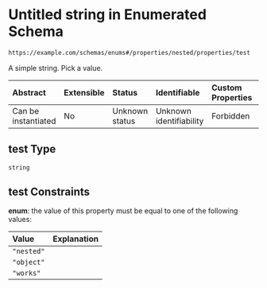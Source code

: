# Untitled string in Enumerated  Schema

```txt
https://example.com/schemas/enums#/properties/nested/properties/test
```

A simple string. Pick a value.

| Abstract            | Extensible | Status         | Identifiable            | Custom Properties | Additional Properties | Access Restrictions | Defined In                                                                          |
| :------------------ | :--------- | :------------- | :---------------------- | :---------------- | :-------------------- | :------------------ | :---------------------------------------------------------------------------------- |
| Can be instantiated | No         | Unknown status | Unknown identifiability | Forbidden         | Allowed               | none                | [enums.schema.json*](../generated-schemas/enums.schema.json "open original schema") |

## test Type

`string`

## test Constraints

**enum**: the value of this property must be equal to one of the following values:

| Value      | Explanation |
| :--------- | :---------- |
| `"nested"` |             |
| `"object"` |             |
| `"works"`  |             |
